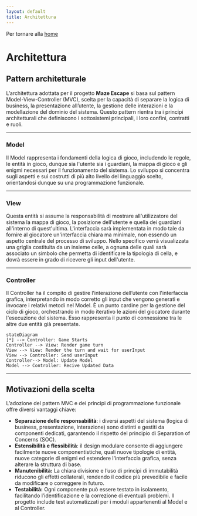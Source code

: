 ```yaml
---
layout: default
title: Architettura
---
```


Per tornare alla [home](index.md)

# Architettura

## Pattern architetturale

L’architettura adottata per il progetto **Maze Escape** si basa sul pattern Model-View-Controller (MVC), scelta per la 
capacità di separare la logica di business, la presentazione all’utente, la gestione delle interazioni e la modellazione
del dominio del sistema. Questo pattern rientra tra i principi architetturali che definiscono i sottosistemi principali,
i loro confini, contratti e ruoli.

---

### Model

Il Model rappresenta i fondamenti della logica di gioco, includendo le regole, le entità in gioco, dunque sia l'utente
sia i guardiani, la mappa di gioco e gli enigmi necessari per il funzionamento del sistema. Lo sviluppo si concentra
sugli aspetti e sui costrutti di più alto livello del linguaggio scelto, orientandosi dunque su una programmazione
funzionale.

---

### View

Questa entità si assume la responsabilità di mostrare all'utilizzatore del sistema la mappa di gioco, la posizione
dell'utente e quella dei guardiani all'interno di quest'ultima. L'interfaccia sarà implementata in modo tale da fornire
al giocatore un'interfaccia chiara ma minimale, non essendo un aspetto centrale del processo di sviluppo. Nello
specifico verrà visualizzata una griglia costituita da un insieme celle, a ognuna delle quali sarà associato un simbolo
che permetta di identificare la tipologia di cella, e dovrà essere in grado di ricevere gli input dell'utente.

---

### Controller

Il Controller ha il compito di gestire l’interazione dell’utente con l'interfaccia grafica, interpretando in modo
corretto gli input che vengono generati e invocare i relativi metodi nel Model. È un punto cardine per la gestione del
ciclo di gioco, orchestrando in modo iterativo le azioni del giocatore durante l'esecuzione del sistema. Esso
rappresenta il punto di connessione tra le altre due entità già presentate.

```mermaid
stateDiagram
[*] --> Controller: Game Starts
Controller --> View: Render game turn
View --> View: Render the turn and wait for userInput
View --> Controller: Send userInput
Controller--> Model: Update Model
Model --> Controller: Recive Updated Data
```

---

## Motivazioni della scelta

L’adozione del pattern MVC e dei principi di programmazione funzionale offre diversi vantaggi chiave:
- **Separazione delle responsabilità**: i diversi aspetti del sistema (logica di business, presentazione, interazione)
sono distinti e gestiti da componenti dedicati, garantendo il rispetto del principio di Separation of Concerns (SOC).
- **Estensibilità e flessibilità**: il design modulare consente di aggiungere facilmente nuove componentistiche, quali
nuove tipologie di entità, nuove categorie di enigmi ed estendere l'interfaccia grafica, senza alterare la struttura di
base.
- **Manutenibilità:** La chiara divisione e l’uso di principi di immutabilità riducono gli effetti collaterali, rendendo
il codice più prevedibile e facile da modificare o correggere in futuro.
- **Testabilità:** Ogni componente può essere testato in isolamento, facilitando l’identificazione e la correzione di
eventuali problemi. Il progetto include test automatizzati per i moduli appartenenti al Model e al Controller.